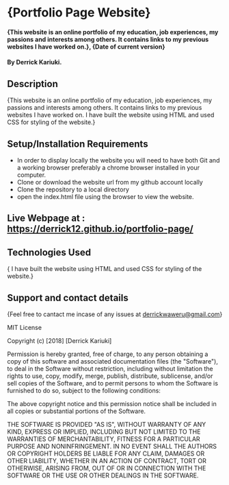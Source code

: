# {Portfolio Page Website}
#### {This website is an online portfolio of my education, job experiences, my passions and interests among others. It contains links to my previous websites I have worked on.}, {Date of current version}
#### By Derrick Kariuki.
## Description
{This website is an online portfolio of my education, job experiences, my passions and interests among others. It contains links to my previous websites I have worked on. I have built the website using HTML and used CSS for styling of the website.}
## Setup/Installation Requirements
* In order to display locally the website you will need to have both Git and a working browser preferably a chrome browser installed in your computer.
* Clone or download the website url from my github account locally
* Clone the repository to a local directory
* open the index.html file using the browser to view the website.

## Live Webpage at : https://derrick12.github.io/portfolio-page/
## Technologies Used
{ I have built the website using HTML and used CSS for styling of the website.}

## Support and contact details
{Feel free to cantact me incase of any issues at derrickwaweru@gmail.com}

MIT License

Copyright (c) [2018] [Derrick Kariuki]

Permission is hereby granted, free of charge, to any person obtaining a copy
of this software and associated documentation files (the "Software"), to deal
in the Software without restriction, including without limitation the rights
to use, copy, modify, merge, publish, distribute, sublicense, and/or sell
copies of the Software, and to permit persons to whom the Software is
furnished to do so, subject to the following conditions:

The above copyright notice and this permission notice shall be included in all
copies or substantial portions of the Software.

THE SOFTWARE IS PROVIDED "AS IS", WITHOUT WARRANTY OF ANY KIND, EXPRESS OR
IMPLIED, INCLUDING BUT NOT LIMITED TO THE WARRANTIES OF MERCHANTABILITY,
FITNESS FOR A PARTICULAR PURPOSE AND NONINFRINGEMENT. IN NO EVENT SHALL THE
AUTHORS OR COPYRIGHT HOLDERS BE LIABLE FOR ANY CLAIM, DAMAGES OR OTHER
LIABILITY, WHETHER IN AN ACTION OF CONTRACT, TORT OR OTHERWISE, ARISING FROM,
OUT OF OR IN CONNECTION WITH THE SOFTWARE OR THE USE OR OTHER DEALINGS IN THE
SOFTWARE.
